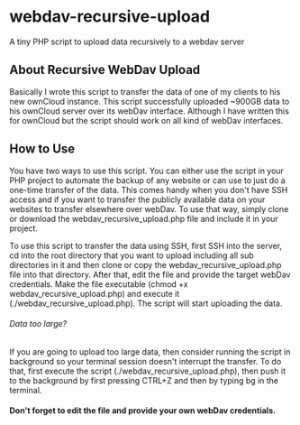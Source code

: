 # webdav-recursive-upload
A tiny PHP script to upload data recursively to a webdav server

## About Recursive WebDav Upload
Basically I wrote this script to transfer the data of one of my clients to his new ownCloud instance. This script successfully uploaded ~900GB data to his ownCloud server over its webDav interface. Although I have written this for ownCloud but the script should work on all kind of webDav interfaces.

## How to Use
You have two ways to use this script. You can either use the script in your PHP project to automate the backup of any website or can use to just do a one-time transfer of the data. This comes handy when you don't have SSH access and if you want to transfer the publicly available data on your websites to transfer elsewhere over webDav. To use that way, simply clone or download the webdav_recursive_upload.php file and include it in your project.

To use this script to transfer the data using SSH, first SSH into the server, cd into the root directory that you want to upload including all sub directories in it and then clone or copy the webdav_recursive_upload.php file into that directory. After that, edit the file and provide the target webDav credentials. Make the file executable (chmod +x webdav_recursive_upload.php) and execute it (./webdav_recursive_upload.php). The script will start uploading the data.

###### Data too large?
If you are going to upload too large data, then consider running the script in background so your terminal session doesn't interrupt the transfer. To do that, first execute the script (./webdav_recursive_upload.php), then push it to the background by first pressing CTRL+Z and then by typing bg in the terminal.


#### Don't forget to edit the file and provide your own webDav credentials.
